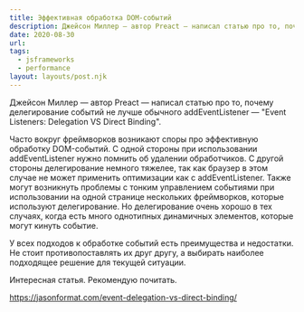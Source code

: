 ```yaml
---
title: Эффективная обработка DOM-событий
description: Джейсон Миллер — автор Preact — написал статью про то, почему делегирование событий не лучше обычного addEventListener
date: 2020-08-30
url: 
tags:
  - jsframeworks
  - performance
layout: layouts/post.njk
---
```

Джейсон Миллер — автор Preact — написал статью про то, почему делегирование событий не лучше обычного addEventListener — "Event Listeners: Delegation VS Direct Binding".

Часто вокруг фреймворков возникают споры про эффективную обработку DOM-событий. С одной стороны при использовании addEventListener нужно помнить об удалении обработчиков. С другой стороны делегирование немного тяжелее, так как браузер в этом случае не может применить оптимизации как с addEventListener. Также могут возникнуть проблемы с тонким управлением событиями при использовании на одной странице нескольких фреймворков, которые используют делегирование. Но делегирование очень хорошо в тех случаях, когда есть много однотипных динамичных элементов, которые могут кинуть событие.

У всех подходов к обработке событий есть преимущества и недостатки. Не стоит противопоставлять их друг другу, а выбирать наиболее подходящее решение для текущей ситуации.

Интересная статья. Рекомендую почитать.

https://jasonformat.com/event-delegation-vs-direct-binding/
